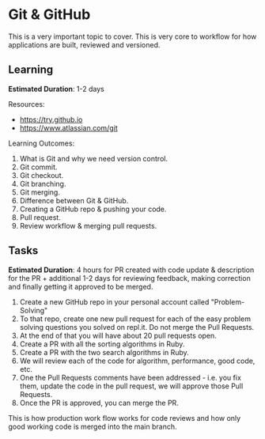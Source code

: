 # Git & GitHub

This is a very important topic to cover. This is very core to workflow for how applications are built, reviewed and versioned. 

## Learning
**Estimated Duration**: 1-2 days

Resources:
* https://try.github.io
* https://www.atlassian.com/git

Learning Outcomes:
1. What is Git and why we need version control. 
2. Git commit.
3. Git checkout.
4. Git branching.
5. Git merging.
6. Difference between Git & GitHub.
7. Creating a GitHub repo & pushing your code.
8. Pull request.
9. Review workflow & merging pull requests.


## Tasks
**Estimated Duration**: 4 hours for PR created with code update & description for the PR + additional 1-2 days for reviewing feedback, making correction and finally getting it approved to be merged. 

1. Create a new GitHub repo in your personal account called "Problem-Solving"
2. To that repo, create one new pull request for each of the easy problem solving questions you solved on repl.it. Do not merge the Pull Requests. 
3. At the end of that you will have about 20 pull requests open. 
4. Create a PR with all the sorting algorithms in Ruby.
5. Create a PR with the two search algorithms in Ruby.
6. We will review each of the code for algorithm, performance, good code, etc. 
7. One the Pull Requests comments have been addressed - i.e. you fix them, update the code in the pull request, we will approve those Pull Requests.
8. Once the PR is approved, you can merge the PR. 

This is how production work flow works for code reviews and how only good working code is merged into the main branch. 
